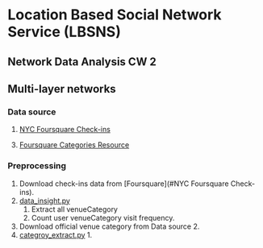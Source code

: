 # Location Based Social Network Service (LBSNS)
## Network Data Analysis CW 2
## Multi-layer networks


### Data source
1. [NYC Foursquare Check-ins](https://www.kaggle.com/chetanism/foursquare-nyc-and-tokyo-checkin-dataset)
<!-- 2. [NYC GIS Zoning Features](https://www1.nyc.gov/site/planning/data-maps/open-data/dwn-gis-zoning.page) -->
3. [Foursquare Categories Resource](https://developer.foursquare.com/docs/resources/categories)


### Preprocessing
1. Download check-ins data from [Foursquare](#NYC Foursquare Check-ins).
2. [data_insight.py](data_insight.py)
   1. Extract all venueCategory
   2. Count user venueCategory visit frequency.
3. Download official venue category from Data source 2.
4. [categroy_extract.py](category_extract.py)
   1. 